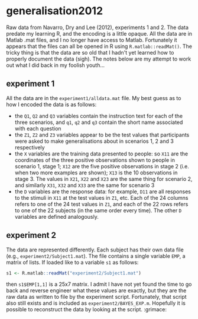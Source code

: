 
# generalisation2012

Raw data from Navarro, Dry and Lee (2012), experiments 1 and 2. The data predate my learning R, and the encoding is a little opaque. All the data are in Matlab .mat files, and I no longer have access to Matlab. Fortunately it appears that the files can all be opened in R using `R.matlab::readMat()`. The tricky thing is that the data are so old that I hadn't yet learned how to properly document the data (sigh). The notes below are my attempt to work out what I did back in my foolish youth...

## experiment 1

All the data are in the `experiment1/alldata.mat` file. My best guess as to how I encoded the data is as follows: 

- the `Q1`, `Q2` and `Q3` variables contain the instruction text for each of the three scenarios, and `q1`, `q2` and `q3` contain the short name associated with each question
- the `Z1`, `Z2` and `Z3` variables appear to be the test values that participants were asked to make generalisations about in scenarios 1, 2 and 3 respectively
- the `X` variables are the training data presented to people: so `X11` are the coordinates of the three positive observations shown to people in scenario 1, stage 1; `X12` are the five positive observations in stage 2 (i.e. when two more examples are shown); `X13` is the 10 observations in stage 3. The values in `X21`, `X22` and `X23` are the same thing for scenario 2, and similarly `X31`, `X32` and `X33` are the same for scenario 3
- the `D` variables are the response data: for example, `D11` are all responses to the stimuli in `X11` at the test values in `Z1`, etc. Each of the 24 columns refers to one of the 24 test values in `Z1`, and each of the 22 rows refers to one of the 22 subjects (in the same order every time). The other `D` variables are defined analogously.

## experiment 2

The data are represented differently. Each subject has their own data file (e.g., `experiment2/Subject1.mat`). The file contains a single variable `EMP`, a matrix of lists. If loaded like to a variable `s1` as follows:

```r
s1 <- R.matlab::readMat("experiment2/Subject1.mat")
```

then `s1$EMP[1,1]` is a 25x7 matrix. I admit I have not yet found the time to go back and reverse engineer what these values are exactly, but they are the raw data as written to file by the experiment script. Fortunately, that script also still exists and is included as `experiment2/BAYES_EXP.m`. Hopefully it is possible to reconstruct the data by looking at the script. :grimace:
